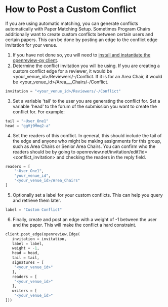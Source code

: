 # How to Post a Custom Conflict

If you are using automatic matching, you can generate conflicts automatically with Paper Matching Setup. Sometimes Program Chairs additionally want to create custom conflicts between certain users and certain papers. This can be done by posting an edge to the conflict edge invitation for your venue.&#x20;

1. If you have not done so, you will need to [install and instantiate the openreview-py client](../../getting-started/using-the-api/installing-and-instantiating-the-python-client.md).
2. Determine the conflict invitation you will be using. If you are creating a custom conflict edge for a reviewer, it would be \<your\_venue\_id>/Reviewers/-/Conflict. If it is for an Area Chair, it would be \<your\_venue\_id>/Area_\__Chairs/-/Conflict.

```python
invitation = "<your_venue_id>/Reviewers/-/Conflict"
```

3. Set a variable 'tail' to the user you are generating the conflict for. Set a variable 'head' to the forum of the submission you want to create the conflict for. For example:

```python
tail = "~User_One1"
head = "ggVj9Mmq2-a"
```

4. Set the readers of this conflict. In general, this should include the tail of the edge and anyone who might be making assignments for this group, such as Area Chairs or Senior Area Chairs. You can confirm who the readers should be by going to openreview.net/invitation/edit?id=\<conflict\_invitation> and checking the readers in the reply field.

```python
readers = [
    "~User_One1", 
    "your_venue_id",
    "<your_venue_id>/Area_Chairs"
]
```

5. Optionally set a label for your custom conflicts. This can help you query and retrieve them later.&#x20;

```python
label = "Custom Conflict"
```

6. Finally, create and post an edge with a weight of -1 between the user and the paper. This will make the conflict a hard constraint.&#x20;

```python
client.post_edge(openreview.Edge(
   invitation = invitation,
   label = label, 
   weight = -1, 
   head = head, 
   tail = tail,
   signatures = [
    "<your_venue_id>"
   ],
   readers = [
    "<your_venue_id>"
   ],
   writers = [
    "<your_venue_id>"
]))
```
